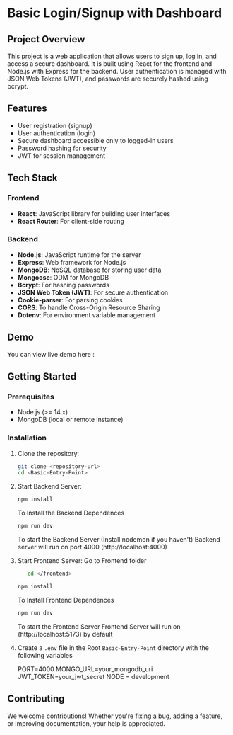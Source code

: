 # Basic Login/Signup with Dashboard

## Project Overview

This project is a web application that allows users to sign up, log in, and access a secure dashboard. It is built using React for the frontend and Node.js with Express for the backend. User authentication is managed with JSON Web Tokens (JWT), and passwords are securely hashed using bcrypt.

## Features

- User registration (signup)
- User authentication (login)
- Secure dashboard accessible only to logged-in users
- Password hashing for security
- JWT for session management

## Tech Stack

### Frontend

- **React**: JavaScript library for building user interfaces
- **React Router**: For client-side routing

### Backend

- **Node.js**: JavaScript runtime for the server
- **Express**: Web framework for Node.js
- **MongoDB**: NoSQL database for storing user data
- **Mongoose**: ODM for MongoDB
- **Bcrypt**: For hashing passwords
- **JSON Web Token (JWT)**: For secure authentication
- **Cookie-parser**: For parsing cookies
- **CORS**: To handle Cross-Origin Resource Sharing
- **Dotenv**: For environment variable management

## Demo

You can view live demo here :

## Getting Started

### Prerequisites

- Node.js (>= 14.x)
- MongoDB (local or remote instance)

### Installation

1. Clone the repository:

   ```bash
   git clone <repository-url>
   cd <Basic-Entry-Point>
   ```

2. Start Backend Server:

   ```bash
   npm install
   ```

   To Install the Backend Dependences

   ```bash
   npm run dev
   ```

   To start the Backend Server (Install nodemon if you haven't)
   Backend server will run on port 4000 (http://localhost:4000)

3. Start Frontend Server:
   Go to Frontend folder

   ```bash
      cd </frontend>
   ```

   ```bash
   npm install
   ```

   To Install Frontend Dependences

   ```bash
   npm run dev
   ```

   To start the Frontend Server
   Frontend Server will run on (http://localhost:5173) by default

4. Create a `.env` file in the Root `Basic-Entry-Point` directory with the following variables

   PORT=4000
   MONGO_URL=your_mongodb_uri
   JWT_TOKEN=your_jwt_secret
   NODE = development

## Contributing

We welcome contributions! Whether you're fixing a bug, adding a feature, or improving documentation, your help is appreciated.

